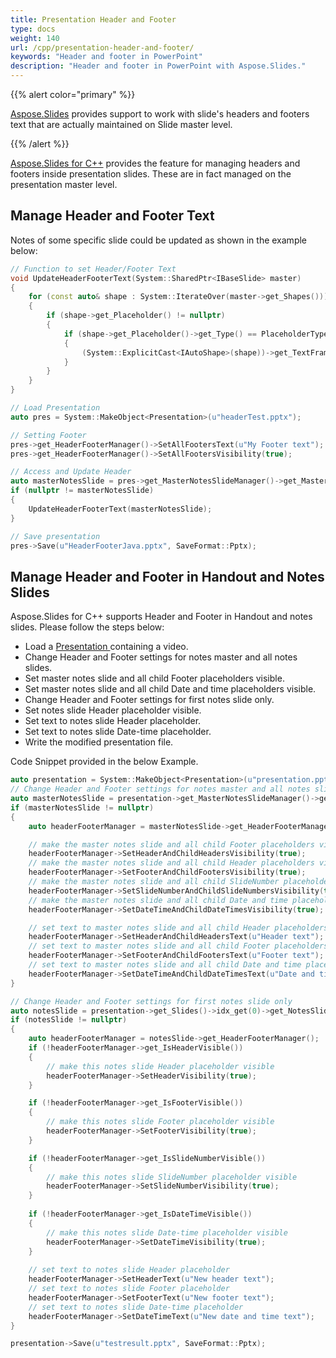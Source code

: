```yaml
---
title: Presentation Header and Footer
type: docs
weight: 140
url: /cpp/presentation-header-and-footer/
keywords: "Header and footer in PowerPoint"
description: "Header and footer in PowerPoint with Aspose.Slides."
---
```


{{% alert color="primary" %}} 

[Aspose.Slides](/slides/cpp/) provides support to work with slide's headers and footers text that are actually maintained on Slide master level.

{{% /alert %}} 

[Aspose.Slides for C++](/slides/cpp/) provides the feature for managing headers and footers inside presentation slides. These are in fact managed on the presentation master level.
## **Manage Header and Footer Text**
Notes of some specific slide could be updated as shown in the example below:

``` cpp
// Function to set Header/Footer Text
void UpdateHeaderFooterText(System::SharedPtr<IBaseSlide> master)
{
    for (const auto& shape : System::IterateOver(master->get_Shapes()))
    {
        if (shape->get_Placeholder() != nullptr)
        {
            if (shape->get_Placeholder()->get_Type() == PlaceholderType::Header)
            {
                (System::ExplicitCast<IAutoShape>(shape))->get_TextFrame()->set_Text(u"HI there new header");
            }
        }
    }
}
```

``` cpp
// Load Presentation
auto pres = System::MakeObject<Presentation>(u"headerTest.pptx");

// Setting Footer
pres->get_HeaderFooterManager()->SetAllFootersText(u"My Footer text");
pres->get_HeaderFooterManager()->SetAllFootersVisibility(true);

// Access and Update Header
auto masterNotesSlide = pres->get_MasterNotesSlideManager()->get_MasterNotesSlide();
if (nullptr != masterNotesSlide)
{
	UpdateHeaderFooterText(masterNotesSlide);
}

// Save presentation
pres->Save(u"HeaderFooterJava.pptx", SaveFormat::Pptx);
```

## **Manage Header and Footer in Handout and Notes Slides**
Aspose.Slides for C++ supports Header and Footer in Handout and notes slides. Please follow the steps below:

- Load a [Presentation ](https://reference.aspose.com/slides/cpp/class/aspose.slides.presentation)containing a video.
- Change Header and Footer settings for notes master and all notes slides.
- Set master notes slide and all child Footer placeholders visible.
- Set master notes slide and all child Date and time placeholders visible.
- Change Header and Footer settings for first notes slide only.
- Set notes slide Header placeholder visible.
- Set text to notes slide Header placeholder.
- Set text to notes slide Date-time placeholder.
- Write the modified presentation file.

Code Snippet provided in the below Example.

``` cpp
auto presentation = System::MakeObject<Presentation>(u"presentation.pptx");
// Change Header and Footer settings for notes master and all notes slides
auto masterNotesSlide = presentation->get_MasterNotesSlideManager()->get_MasterNotesSlide();
if (masterNotesSlide != nullptr)
{
	auto headerFooterManager = masterNotesSlide->get_HeaderFooterManager();

	// make the master notes slide and all child Footer placeholders visible
	headerFooterManager->SetHeaderAndChildHeadersVisibility(true);
	// make the master notes slide and all child Header placeholders visible
	headerFooterManager->SetFooterAndChildFootersVisibility(true);
	// make the master notes slide and all child SlideNumber placeholders visible
	headerFooterManager->SetSlideNumberAndChildSlideNumbersVisibility(true);
	// make the master notes slide and all child Date and time placeholders visible
	headerFooterManager->SetDateTimeAndChildDateTimesVisibility(true);

	// set text to master notes slide and all child Header placeholders
	headerFooterManager->SetHeaderAndChildHeadersText(u"Header text");
	// set text to master notes slide and all child Footer placeholders
	headerFooterManager->SetFooterAndChildFootersText(u"Footer text");
	// set text to master notes slide and all child Date and time placeholders
	headerFooterManager->SetDateTimeAndChildDateTimesText(u"Date and time text");
}

// Change Header and Footer settings for first notes slide only
auto notesSlide = presentation->get_Slides()->idx_get(0)->get_NotesSlideManager()->get_NotesSlide();
if (notesSlide != nullptr)
{
	auto headerFooterManager = notesSlide->get_HeaderFooterManager();
	if (!headerFooterManager->get_IsHeaderVisible())
	{
		// make this notes slide Header placeholder visible
		headerFooterManager->SetHeaderVisibility(true);
	}

	if (!headerFooterManager->get_IsFooterVisible())
	{
		// make this notes slide Footer placeholder visible
		headerFooterManager->SetFooterVisibility(true);
	}

	if (!headerFooterManager->get_IsSlideNumberVisible())
	{
		// make this notes slide SlideNumber placeholder visible
		headerFooterManager->SetSlideNumberVisibility(true);
	}
	
	if (!headerFooterManager->get_IsDateTimeVisible())
	{
		// make this notes slide Date-time placeholder visible
		headerFooterManager->SetDateTimeVisibility(true);
	}
	
	// set text to notes slide Header placeholder
	headerFooterManager->SetHeaderText(u"New header text");
	// set text to notes slide Footer placeholder
	headerFooterManager->SetFooterText(u"New footer text");
	// set text to notes slide Date-time placeholder
	headerFooterManager->SetDateTimeText(u"New date and time text");
}

presentation->Save(u"testresult.pptx", SaveFormat::Pptx);
```

